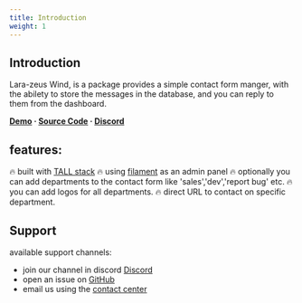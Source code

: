 ```yaml
---
title: Introduction
weight: 1
---
```


## Introduction

Lara-zeus Wind, is a package provides a simple contact form manger, with the abilety to store the messages in the database, and you can reply to them from the dashboard.

**[Demo](https://wind.larazeus.com) · [Source Code](https://github.com/lara-zeus/wind) · [Discord](https://discord.com/channels/883083792112300104/943098344174141460)**

## features:

🔥 built with [TALL stack](https://tallstack.dev/)
🔥 using [filament](https://filamentadmin.com) as an admin panel
🔥 optionally you can add departments to the contact form like 'sales','dev','report bug' etc.
🔥 you can add logos for all departments.
🔥 direct URL to contact on specific department.

## Support

available support channels:
* join our channel in discord [Discord](https://discord.com/channels/883083792112300104/943098344174141460)
* open an issue on [GitHub](https://github.com/lara-zeus/wind/issues)
* email us using the [contact center](https://still-code.com/contact-us/lara-zeus)
